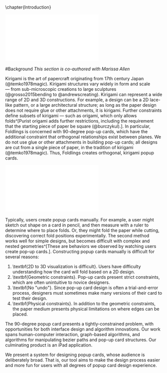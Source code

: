 \chapter{Introduction}

![A complex design created with our software.](figures/shared/01_Background/complexFoldlings.pdf)

#Background
_This section is co-authored with Marissa Allen_

Kirigami is the art of papercraft originating from 17th century Japan (@temko1978magic).  Kirigami structures vary widely in form and scale — from sub-microscopic creations to large sculptures  (@grosso2015bending to @andrewscreating).  Kirigami can represent a wide range of 2D and 3D constructions.  For example, a design can be a 2D lace-like pattern, or a large architectural structure; as long as the paper design does not require glue or other attachments, it is kirigami.  Further constraints define subsets of kirigami — such as origami, which only allows folds^[Purist origami adds further restrictions, including the requirement that the starting piece of paper be square (@burczykul).].  In particular, Foldlings is concerned with 90-degree pop-up cards, which have the additional constraint that orthogonal relationships exist between planes.  We do not use glue or other attachments in building pop-up cards; all designs are cut from a single piece of paper, in the tradition of kirigami (@temko1978magic).  Thus, Foldlings creates orthogonal, kirigami popup cards.

![Cross-section of a popup card. Figure modified from https://en.wikipedia.org/
wiki/File:Popup-diagram.svg.](figures/shared/01_Background/popup-diagram.pdf)

Typically, users create popup cards manually.  For example, a user might sketch out shape on a card in pencil, and then measure with a ruler to determine where to place folds.  Or, they might fold the paper while cutting, discovering correct fold positions experimentally.  The second method works well for simple designs, but becomes difficult with complex and nested geometries^[These are behaviors we observed by watching users create pop-up cards.].  Constructing popup cards manually is difficult for several reasons:

1. \textbf{2D to 3D visualization is difficult}.  Users have difficulty understanding how the card will fold based on a 2D design.
2. \textbf{Geometric constraints}.  Pop-up cards present strict constraints, which are often unintuitive to novice designers.
3. \textbf{No "undo"}. Since pop-up card design is often a trial-and-error process, designers must sometimes make many versions of their card to test their design.
4. \textbf{Physical constraints}.  In addition to the geometric constraints, the paper medium presents physical limitations on where edges can be placed.

The 90-degree popup card presents a tightly-constrained problem, with opportunities for both interface design and algorithm innovations.  Our work spans human-computer interaction, graph-based algorithms, and algorithms for manipulating bezier paths and pop-up card structures.  Our culminating product is an iPad application.

We present a system for designing popup cards, whose audience is deliberately broad.  That is, our tool aims to make the design process easier and more fun for users with all degrees of popup card design experience.




